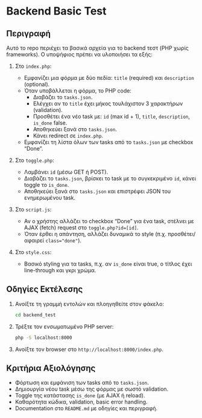 # Backend Basic Test

## Περιγραφή
Αυτό το repo περιέχει τα βασικά αρχεία για το backend τεστ (PHP χωρίς frameworks). Ο υποψήφιος πρέπει να υλοποιήσει τα εξής:

1. Στο `index.php`:
   - Εμφανίζει μια φόρμα με δύο πεδία: `title` (required) και `description` (optional).
   - Όταν υποβάλλεται η φόρμα, το PHP code:
     - Διαβάζει το `tasks.json`.
     - Ελέγχει αν το `title` έχει μήκος τουλάχιστον 3 χαρακτήρων (validation).
     - Προσθέτει ένα νέο task με: `id` (max id + 1), `title`, `description`, `is_done` false.
     - Αποθηκεύει ξανά στο `tasks.json`.
     - Κάνει redirect σε `index.php`.
   - Εμφανίζει τη λίστα όλων των tasks από το `tasks.json` με checkbox “Done”.

2. Στο `toggle.php`:
   - Λαμβάνει `id` (μέσω GET ή POST).
   - Διαβάζει το `tasks.json`, βρίσκει το task με το συγκεκριμένο `id`, κάνει toggle το `is_done`.
   - Αποθηκεύει ξανά στο `tasks.json` και επιστρέφει JSON του ενημερωμένου task.

3. Στο `script.js`:
   - Αν ο χρήστης αλλάζει το checkbox “Done” για ένα task, στέλνει με AJAX (fetch) request στο `toggle.php?id=[id]`.
   - Όταν έρθει η απάντηση, αλλάζει δυναμικά το style (π.χ. προσθέτει/αφαιρεί `class="done"`).

4. Στο `style.css`:
   - Βασικό styling για τα tasks, π.χ. αν `is_done` είναι true, ο τίτλος έχει line-through και γκρι χρώμα.

## Οδηγίες Εκτέλεσης
1. Ανοίξτε τη γραμμή εντολών και πλοηγηθείτε στον φάκελο:
   ```bash
   cd backend_test
   ```
2. Τρέξτε τον ενσωματωμένο PHP server:
   ```bash
   php -S localhost:8000
   ```
3. Ανοίξτε τον browser στο `http://localhost:8000/index.php`.

## Κριτήρια Αξιολόγησης
- Φόρτωση και εμφάνιση των tasks από το `tasks.json`.
- Δημιουργία νέου task μέσω της φόρμας με σωστό validation.
- Toggle της κατάστασης `is_done` (με AJAX ή reload).
- Καθαρότητα κώδικα, validation, basic error handling.
- Documentation στο `README.md` με οδηγίες και περιγραφή.
